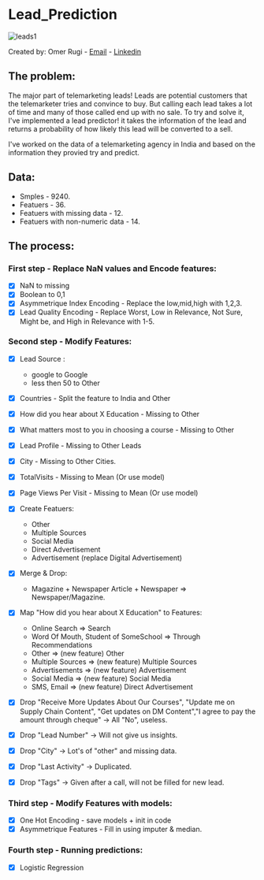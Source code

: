 # Lead_Prediction
![leads1](https://user-images.githubusercontent.com/57361655/187251593-3ab4c36d-5c7c-4c52-9325-7d28f75eed80.jpg)

Created by: Omer Rugi - [Email](mailto:omerihay@gmail.com) - [Linkedin](https://www.linkedin.com/in/omerugi/)

## The problem:
The major part of telemarketing leads!
Leads are potential customers that the telemarketer tries and convince to buy.
But calling each lead takes a lot of time and many of those called end up with no sale.
To try and solve it, I've implemented a lead predictor! it takes the information of the lead and returns a probability of how likely this lead will be converted to a sell.

I've  worked on the data of a telemarketing agency in India and based on the information they provied try and predict. 

## Data:
* Smples - 9240.
* Featuers - 36.
* Featuers with missing data - 12.
* Featuers with non-numeric data - 14.

## The process:

### First step - Replace NaN values and Encode features:
- [x] NaN to missing
- [x] Boolean to 0,1
- [x] Asymmetrique Index Encoding - Replace the low,mid,high with 1,2,3.
- [x] Lead Quality Encoding - Replace Worst, Low in Relevance, Not Sure, Might be, and High in Relevance with 1-5.

### Second step - Modify Features:
- [x] Lead Source : 
    - google to Google
    - less then 50 to Other
- [x] Countries - Split the feature to India and Other
- [x] How did you hear about X Education - Missing to Other
- [x] What matters most to you in choosing a course - Missing to Other
- [x] Lead Profile - Missing to Other Leads
- [x] City - Missing to Other Cities.

- [x] TotalVisits - Missing to Mean (Or use model)
- [x] Page Views Per Visit - Missing to Mean (Or use model)
- [x] Create Featuers:
    - Other
    - Multiple Sources
    - Social Media
    - Direct Advertisement
    - Advertisement (replace Digital Advertisement)
- [x] Merge & Drop:
    - Magazine + Newspaper Article + Newspaper => Newspaper/Magazine.
- [x] Map "How did you hear about X Education" to Features:
    - Online Search => Search
    - Word Of Mouth, Student of SomeSchool => Through Recommendations
    - Other => (new feature) Other
    - Multiple Sources => (new feature) Multiple Sources
    - Advertisements => (new feature) Advertisement
    - Social Media => (new feature) Social Media
    - SMS, Email => (new feature) Direct Advertisement
- [x] Drop "Receive More Updates About Our Courses", "Update me on Supply Chain Content", "Get updates on DM Content","I agree to pay the amount through cheque" -> All "No", useless.
- [x] Drop "Lead Number" -> Will not give us insights.
- [x] Drop "City" -> Lot's of "other" and missing data.
- [x] Drop "Last Activity" -> Duplicated.
- [x] Drop "Tags" -> Given after a call, will not be filled for new lead.

### Third step - Modify Features with models:
- [x] One Hot Encoding - save models + init in code
- [x] Asymmetrique Features - Fill in using imputer & median.

### Fourth step - Running predictions:
- [x] Logistic Regression
